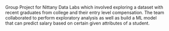 Group Project for Nittany Data Labs which involved exploring a dataset with recent graduates from college and their entry level compensation. The team collaborated to perform exploratory analysis as well as build a ML model that can predict salary based on certain given attributes of a student. 
